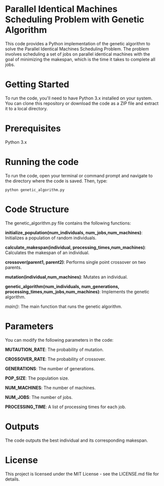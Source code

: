 # Parallel Identical Machines Scheduling Problem with Genetic Algorithm
This code provides a Python implementation of the genetic algorithm to solve the Parallel Identical Machines Scheduling Problem. The problem involves scheduling a set of jobs on parallel identical machines with the goal of minimizing the makespan, which is the time it takes to complete all jobs.
# Getting Started
To run the code, you'll need to have Python 3.x installed on your system. You can clone this repository or download the code as a ZIP file and extract it to a local directory.

# Prerequisites
Python 3.x
# Running the code
To run the code, open your terminal or command prompt and navigate to the directory where the code is saved. Then, type:


```python genetic_algorithm.py```
# Code Structure
The genetic_algorithm.py file contains the following functions:


**initialize_population(num_individuals, num_jobs,num_machines)**: Initializes a population of random individuals.


**calculate_makespan(individual, processing_times,num_machines)**: Calculates the makespan of an individual.


**crossover(parent1, parent2)**: Performs single point crossover on two parents.


**mutation(individual,num_machines)**: Mutates an individual.


**genetic_algorithm(num_individuals, num_generations, processing_times,num_jobs,num_machines)**: Implements the genetic algorithm.


*main()*: The main function that runs the genetic algorithm.

# Parameters
You can modify the following parameters in the code:


**MUTAUTION_RATE**: The probability of mutation.


**CROSSOVER_RATE**: The probability of crossover.


**GENERATIONS**: The number of generations.


**POP_SIZE**: The population size.


**NUM_MACHINES**: The number of machines.


**NUM_JOBS**: The number of jobs.


**PROCESSING_TIME**: A list of processing times for each job.
# Outputs


The code outputs the best individual and its corresponding makespan.
# License
This project is licensed under the MIT License - see the LICENSE.md file for details.
